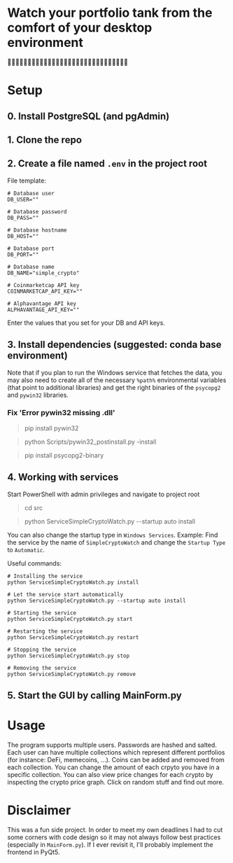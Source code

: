 # Watch your portfolio tank from the comfort of your desktop environment

🚀🚀🚀🚀🚀🚀🚀🚀🚀🚀🚀🚀🚀🚀🚀🚀🚀🚀🚀🚀🚀🚀🚀🚀🚀🚀🚀🚀🚀🚀

# Setup

## 0. Install PostgreSQL (and pgAdmin)

## 1. Clone the repo

## 2. Create a file named `.env` in the project root

File template:
```
# Database user
DB_USER=""

# Database password
DB_PASS=""

# Database hostname
DB_HOST=""

# Database port
DB_PORT=""

# Database name
DB_NAME="simple_crypto"

# Coinmarketcap API key
COINMARKETCAP_API_KEY=""

# Alphavantage API key
ALPHAVANTAGE_API_KEY=""
```

Enter the values that you set for your DB and API keys.

## 3. Install dependencies (suggested: conda base environment)

Note that if you plan to run the Windows service that fetches the data, you may also need to create all of the necessary `%path%` environmental variables (that point to additional libraries) and get the right binaries of the `psycopg2` and `pywin32` libraries.

### Fix 'Error pywin32 missing .dll'

> pip install pywin32

> python Scripts/pywin32_postinstall.py -install

> pip install psycopg2-binary

## 4. Working with services

Start PowerShell with admin privileges and navigate to project root
> cd src

> python ServiceSimpleCryptoWatch.py --startup auto install 

You can also change the startup type in `Windows Services`. Example: Find the service by the name of `SimpleCryptoWatch` and change the `Startup Type` to `Automatic`.

Useful commands:
```
# Installing the service
python ServiceSimpleCryptoWatch.py install

# Let the service start automatically 
python ServiceSimpleCryptoWatch.py --startup auto install 
 
# Starting the service
python ServiceSimpleCryptoWatch.py start

# Restarting the service
python ServiceSimpleCryptoWatch.py restart
 
# Stopping the service
python ServiceSimpleCryptoWatch.py stop
 
# Removing the service
python ServiceSimpleCryptoWatch.py remove
 ```

## 5. Start the GUI by calling MainForm.py

# Usage

The program supports multiple users. Passwords are hashed and salted. Each user can have multiple collections which represent different portfolios (for instance: DeFi, memecoins, ...). Coins can be added and removed from each collection. You can change the amount of each crpyto you have in a specific collection. You can also view price changes for each crypto by inspecting the crypto price graph. Click on random stuff and find out more.

# Disclaimer

This was a fun side project. In order to meet my own deadlines I had to cut some corners with code design so it may not always follow best practices (especially in `MainForm.py`). If I ever revisit it, I'll probably implement the frontend in PyQt5.